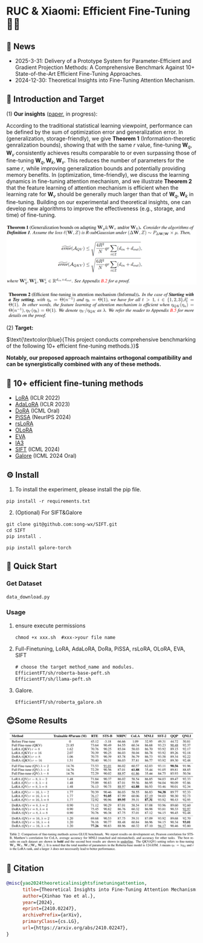 # RUC & Xiaomi: Efficient Fine-Tuning 🙌🎉

## 📰 News

- 2025-3-31: Delivery of a Prototype System for Parameter-Efficient and Gradient Projection Methods: A Comprehensive Benchmark Against 10+ State-of-the-Art Efficient Fine-Tuning Approaches.
- 2024-12-30: Theoretical Insights into Fine-Tuning Attention Mechanism.

## 🎯 Introduction and Target

(1) **Our insights** ([paper](https://arxiv.org/abs/2410.02247), in progress):

According to the traditional statistical learning viewpoint, performance can be defined by the sum of optimization error and generalization error. In (generalization, storage-friendly), we give **Theorem 1** (Information-theoretic genralization bounds), showing that with the same $r$ value, fine-tuning $\mathbf{W}_q,\mathbf{W}_v$ consistently achieves results comparable to or even surpassing those of fine-tuning $\mathbf{W}_q,\mathbf{W}_k,\mathbf{W}_v$. This reduces the number of parameters for the same $r$, while improving generalization bounds and potentially providing memory benefits. In (optimization, time-friendly), we discuss the learning dynamics in fine-tuning attention mechanism, and we illustrate **Theorem 2** that the feature learning of attention mechanism is efficient when the learning rate for $\mathbf{W}_v$ should be generally much larger than that of $\mathbf{W}_q,\mathbf{W}_k$ in fine-tuning. Building on our experimental and theoretical insights, one can develop new algorithms to improve the effectiveness (e.g., storage, and time) of fine-tuning.

![theorem1](./figs/theorem1.jpg)

![theorem2](./figs/theorem2.jpg)

(2) **Target:**

$\text{\textcolor{blue}{This project conducts comprehensive benchmarking of the following 10+ efficient fine-tuning methods.}}$

**Notably, our proposed approach maintains orthogonal compatibility and can be synergistically combined with any of these methods.**

## 📖 10+ efficient fine-tuning methods

- [LoRA](https://openreview.net/forum?id=nZeVKeeFYf9) (ICLR 2022)
- [AdaLoRA](https://openreview.net/forum?id=lq62uWRJjiY) (ICLR 2023)
- [DoRA](https://arxiv.org/abs/2402.09353) (ICML Oral)
- [PiSSA](https://openreview.net/forum?id=6ZBHIEtdP4) (NeurIPS 2024)
- [rsLoRA](https://arxiv.org/abs/2312.03732)
- [OLoRA](https://arxiv.org/abs/2406.01775)
- [EVA](https://arxiv.org/abs/2410.07170)
- [IA3](https://arxiv.org/abs/2205.05638)
- [SIFT](https://arxiv.org/abs/2312.11875) (ICML 2024)
- [Galore](https://arxiv.org/abs/2403.03507) (ICML 2024 Oral)

## ⚙️ Install

1. To install the experiment, please install the pip file.

```
pip install -r requirements.txt
```

2. (Optional) For SIFT&Galore

```
git clone git@github.com:song-wx/SIFT.git
cd SIFT
pip install .
```

```
pip install galore-torch
```

## 🚀 Quick Start

### Get Dataset

```bash
data_download.py
```

### Usage

1. ensure execute permissions

   ```
   chmod +x xxx.sh  #xxx->your file name
   ```

2. Full-Finetuning, LoRA, AdaLoRA, DoRa, PiSSA, rsLoRA, OLoRA, EVA, SIFT

   ```
   # choose the target method_name and modules.
   EfficientFT/sh/roberta-base-peft.sh 
   EfficientFT/sh/llama-peft.sh
   ```

3. Galore.

   ```
   EfficientFT/sh/roberta_galore.sh
   ```

## 😊Some Results

![res1](./figs/res1.jpg)

## 📝 Citation

```bibtex
@misc{yao2024theoreticalinsightsfinetuningattention,
      title={Theoretical Insights into Fine-Tuning Attention Mechanism: Generalization and Optimization}, 
      author={Xinhao Yao et al.},
      year={2024},
      eprint={2410.02247},
      archivePrefix={arXiv},
      primaryClass={cs.LG},
      url={https://arxiv.org/abs/2410.02247}, 
}
```
